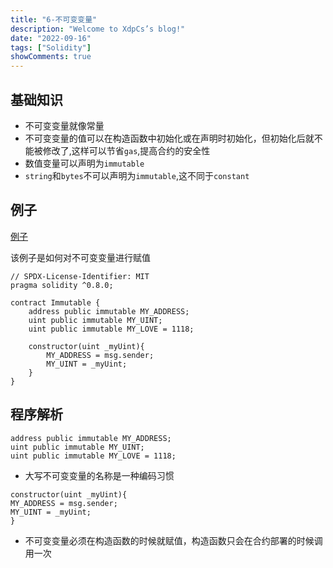 ```yaml
---
title: "6-不可变变量"
description: "Welcome to XdpCs’s blog!"
date: "2022-09-16"
tags: ["Solidity"]
showComments: true
---
```


## 基础知识

* 不可变变量就像常量
* 不可变变量的值可以在构造函数中初始化或在声明时初始化，但初始化后就不能被修改了,这样可以节省`gas`,提高合约的安全性
* 数值变量可以声明为`immutable`
* `string`和`bytes`不可以声明为`immutable`,这不同于`constant`

## 例子

[例子](https://github.com/XdpCs/Solidity-Learning/blob/master/contracts/Immutable/Immutable.sol)

该例子是如何对不可变变量进行赋值

```solidity
// SPDX-License-Identifier: MIT
pragma solidity ^0.8.0;

contract Immutable {
    address public immutable MY_ADDRESS;
    uint public immutable MY_UINT;
    uint public immutable MY_LOVE = 1118;

    constructor(uint _myUint){
        MY_ADDRESS = msg.sender;
        MY_UINT = _myUint;
    }
}
```

## 程序解析

```solidity
address public immutable MY_ADDRESS;
uint public immutable MY_UINT;
uint public immutable MY_LOVE = 1118;
```

* 大写不可变变量的名称是一种编码习惯

```solidity
constructor(uint _myUint){
MY_ADDRESS = msg.sender;
MY_UINT = _myUint;
}
```

* 不可变变量必须在构造函数的时候就赋值，构造函数只会在合约部署的时候调用一次
